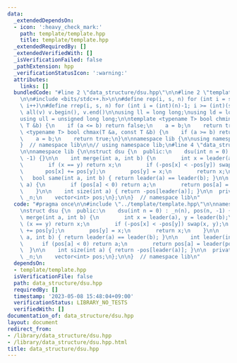 ```yaml
---
data:
  _extendedDependsOn:
  - icon: ':heavy_check_mark:'
    path: template/template.hpp
    title: template/template.hpp
  _extendedRequiredBy: []
  _extendedVerifiedWith: []
  _isVerificationFailed: false
  _pathExtension: hpp
  _verificationStatusIcon: ':warning:'
  attributes:
    links: []
  bundledCode: "#line 2 \"data_structure/dsu.hpp\"\n\n#line 2 \"template/template.hpp\"\
    \n\n#include <bits/stdc++.h>\n\n#define rep(i, s, n) for (int i = s; i < (int)(n);\
    \ i++)\n#define rrep(i, s, n) for (int i = (int)(n)-1; i >= (int)(s); i--)\n#define\
    \ all(v) v.begin(), v.end()\n\nusing ll = long long;\nusing ld = long double;\n\
    using ull = unsigned long long;\n\ntemplate <typename T> bool chmin(T &a, const\
    \ T &b) {\n    if (a <= b) return false;\n    a = b;\n    return true;\n}\ntemplate\
    \ <typename T> bool chmax(T &a, const T &b) {\n    if (a >= b) return false;\n\
    \    a = b;\n    return true;\n}\n\nnamespace lib {\n\nusing namespace std;\n\n\
    }  // namespace lib\n\n// using namespace lib;\n#line 4 \"data_structure/dsu.hpp\"\
    \n\nnamespace lib {\n\nstruct dsu {\n  public:\n    dsu(int n = 0) : _n(n), pos(n,\
    \ -1) {}\n\n    int merge(int a, int b) {\n        int x = leader(a), y = leader(b);\n\
    \        if (x == y) return x;\n        if (-pos[x] < -pos[y]) swap(x, y);\n \
    \       pos[x] += pos[y];\n        pos[y] = x;\n        return x;\n    }\n\n \
    \   bool same(int a, int b) { return leader(a) == leader(b); }\n\n    int leader(int\
    \ a) {\n        if (pos[a] < 0) return a;\n        return pos[a] = leader(pos[a]);\n\
    \    }\n\n    int size(int a) { return -pos[leader(a)]; }\n\n  private:\n    int\
    \ _n;\n    vector<int> pos;\n};\n\n}  // namespace lib\n"
  code: "#pragma once\n\n#include \"../template/template.hpp\"\n\nnamespace lib {\n\
    \nstruct dsu {\n  public:\n    dsu(int n = 0) : _n(n), pos(n, -1) {}\n\n    int\
    \ merge(int a, int b) {\n        int x = leader(a), y = leader(b);\n        if\
    \ (x == y) return x;\n        if (-pos[x] < -pos[y]) swap(x, y);\n        pos[x]\
    \ += pos[y];\n        pos[y] = x;\n        return x;\n    }\n\n    bool same(int\
    \ a, int b) { return leader(a) == leader(b); }\n\n    int leader(int a) {\n  \
    \      if (pos[a] < 0) return a;\n        return pos[a] = leader(pos[a]);\n  \
    \  }\n\n    int size(int a) { return -pos[leader(a)]; }\n\n  private:\n    int\
    \ _n;\n    vector<int> pos;\n};\n\n}  // namespace lib\n"
  dependsOn:
  - template/template.hpp
  isVerificationFile: false
  path: data_structure/dsu.hpp
  requiredBy: []
  timestamp: '2023-05-08 15:48:04+09:00'
  verificationStatus: LIBRARY_NO_TESTS
  verifiedWith: []
documentation_of: data_structure/dsu.hpp
layout: document
redirect_from:
- /library/data_structure/dsu.hpp
- /library/data_structure/dsu.hpp.html
title: data_structure/dsu.hpp
---
```

